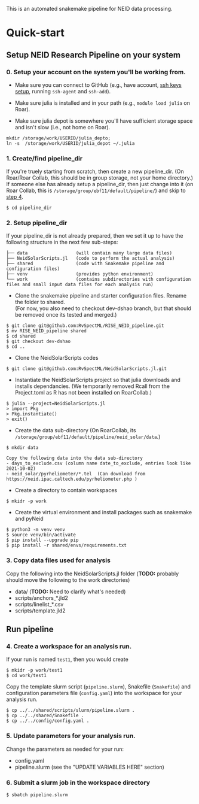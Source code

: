 This is an automated snakemake pipeline for NEID data processing.

# Quick-start

## Setup NEID Research Pipeline on your system

### 0.  Setup your account on the system you'll be working from.

-  Make sure you can connect to GitHub (e.g., have account, [ssh keys setup](https://docs.github.com/en/authentication/connecting-to-github-with-ssh/adding-a-new-ssh-key-to-your-github-account), running `ssh-agent` and `ssh-add`).

-  Make sure julia is installed and in your path (e.g., `module load julia` on Roar).

-  Make sure julia depot is somewhere you'll have sufficient storage space and isn't slow (i.e., not home on Roar).  
```
mkdir /storage/work/USERID/julia_depto; 
ln -s  /storage/work/USERID/julia_depot ~/.julia
```

### 1.  Create/find pipeline_dir 
If you're truely starting from scratch, then create a new pipeline_dir.  (On Roar/Roar Collab, this should be in group storage, not your home directory.)  
If someone else has already setup a pipeline_dir, then just change into it (on Roar Collab, this is `/storage/group/ebf11/default/pipeline/`) and skip to [step 4](#Run-pipeline).
```
$ cd pipeline_dir
```

### 2.  Setup pipeline_dir
If your pipeline_dir is not already prepared, then we set it up to have the following structure in the next few sub-steps:

```
├── data                  (will contain many large data files)
├── NeidSolarScripts.jl   (code to perform the actual analysis)
├── shared                (code with Snakemake pipeline and configuration files)
├── venv                  (provides python environment)
└── work                  (contains subdirectories with configuration files and small input data files for each analysis run)
```

-  Clone the snakemake pipeline and starter configuration files.  Rename the folder to shared.  
(For now, you also need to checkout dev-dshao branch, but that should be removed once its tested and merged.)
```
$ git clone git@github.com:RvSpectML/RISE_NEID_pipeline.git
$ mv RISE_NEID_pipeline shared
$ cd shared
$ git checkout dev-dshao
$ cd ..
```

-  Clone the NeidSolarScripts codes
```
$ git clone git@github.com:RvSpectML/NeidSolarScripts.jl.git
```
 
-  Instantiate the NeidSolarScripts project so that julia downloads and installs dependancies. 
(We temporarily removed Rcall from the Project.toml as R has not been installed on RoarCollab.)

```
$ julia --project=NeidSolarScripts.jl
> import Pkg
> Pkg.instantiate()
> exit()
```

-  Create the data sub-directory (On RoarCollab, its `/storage/group/ebf11/default/pipeline/neid_solar/data`.)
```
$ mkdir data 
```
    Copy the following data into the data sub-directory
    - days_to_exclude.csv (column name date_to_exclude, entries look like 2021-10-02)
    - neid_solar/pyrheliometer/*.tel  (Can download from https://neid.ipac.caltech.edu/pyrheliometer.php )

-  Create a directory to contain workspaces
```
$ mkidr -p work
```

- Create the virtual environment and install packages such as snakemake and pyNeid
```
$ python3 -m venv venv
$ source venv/bin/activate
$ pip install --upgrade pip
$ pip install -r shared/envs/requirements.txt
```

### 3.  Copy data files used for analysis
Copy the following into the NeidSolarScripts.jl folder (**TODO:** probably should move the following to the work directories)

- data/  (**TODO:** Need to clarify what's needed)
- scripts/anchors_*.jld2
- scripts/linelist_*.csv
- scripts/template.jld2

## Run pipeline
### 4.  Create a workspace for an analysis run.  
If your run is named `test1`, then you would create  
```
$ mkidr -p work/test1
$ cd work/test1
```

Copy the template slurm script (`pipeline.slurm`), Snakefile (`Snakefile`) and configuration parameters file (`config.yaml`) into the workspace for your analysis run.
```
$ cp ../../shared/scripts/slurm/pipeline.slurm .
$ cp ../../shared/Snakefile .
$ cp ../../config/config.yaml .
```

### 5. Update parameters for your analysis run.
 Change the parameters as needed for your run: 
- config.yaml
- pipeline.slurm (see the "UPDATE VARIABLES HERE" section)

### 6.   Submit a slurm job in the workspace  directory
```
$ sbatch pipeline.slurm
```
